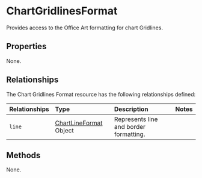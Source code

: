 # ChartGridlinesFormat
Provides access to the Office Art formatting for chart Gridlines.

## Properties
None.

## Relationships
The Chart Gridlines Format resource has the following relationships defined:

| Relationships    | Type    |Description|Notes |
|:-----------------|:--------|:----------|:-----|
| `line`          |[ChartLineFormat](chartLineFormat.md) Object | Represents line and border formatting.

## Methods
None.